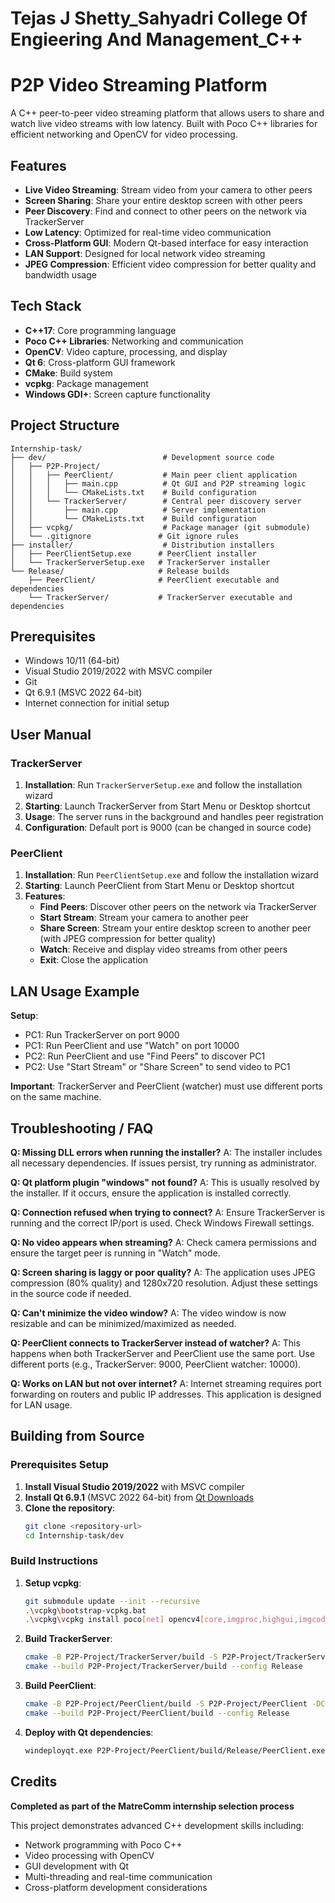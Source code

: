 # Tejas J Shetty_Sahyadri College Of Engieering And Management_C++

# P2P Video Streaming Platform

A C++ peer-to-peer video streaming platform that allows users to share and watch live video streams with low latency. Built with Poco C++ libraries for efficient networking and OpenCV for video processing.

## Features

- **Live Video Streaming**: Stream video from your camera to other peers
- **Screen Sharing**: Share your entire desktop screen with other peers
- **Peer Discovery**: Find and connect to other peers on the network via TrackerServer
- **Low Latency**: Optimized for real-time video communication
- **Cross-Platform GUI**: Modern Qt-based interface for easy interaction
- **LAN Support**: Designed for local network video streaming
- **JPEG Compression**: Efficient video compression for better quality and bandwidth usage

## Tech Stack

- **C++17**: Core programming language
- **Poco C++ Libraries**: Networking and communication
- **OpenCV**: Video capture, processing, and display
- **Qt 6**: Cross-platform GUI framework
- **CMake**: Build system
- **vcpkg**: Package management
- **Windows GDI+**: Screen capture functionality

## Project Structure

```
Internship-task/
├── dev/                          # Development source code
│   ├── P2P-Project/
│   │   ├── PeerClient/           # Main peer client application
│   │   │   ├── main.cpp          # Qt GUI and P2P streaming logic
│   │   │   └── CMakeLists.txt    # Build configuration
│   │   └── TrackerServer/        # Central peer discovery server
│   │       ├── main.cpp          # Server implementation
│   │       └── CMakeLists.txt    # Build configuration
│   ├── vcpkg/                    # Package manager (git submodule)
│   └── .gitignore               # Git ignore rules
├── installer/                    # Distribution installers
│   ├── PeerClientSetup.exe      # PeerClient installer
│   └── TrackerServerSetup.exe   # TrackerServer installer
└── Release/                     # Release builds
    ├── PeerClient/              # PeerClient executable and dependencies
    └── TrackerServer/           # TrackerServer executable and dependencies
```

## Prerequisites

- Windows 10/11 (64-bit)
- Visual Studio 2019/2022 with MSVC compiler
- Git
- Qt 6.9.1 (MSVC 2022 64-bit)
- Internet connection for initial setup

## User Manual

### TrackerServer

1. **Installation**: Run `TrackerServerSetup.exe` and follow the installation wizard
2. **Starting**: Launch TrackerServer from Start Menu or Desktop shortcut
3. **Usage**: The server runs in the background and handles peer registration
4. **Configuration**: Default port is 9000 (can be changed in source code)

### PeerClient

1. **Installation**: Run `PeerClientSetup.exe` and follow the installation wizard
2. **Starting**: Launch PeerClient from Start Menu or Desktop shortcut
3. **Features**:
   - **Find Peers**: Discover other peers on the network via TrackerServer
   - **Start Stream**: Stream your camera to another peer
   - **Share Screen**: Stream your entire desktop screen to another peer (with JPEG compression for better quality)
   - **Watch**: Receive and display video streams from other peers
   - **Exit**: Close the application

## LAN Usage Example

**Setup**:
- PC1: Run TrackerServer on port 9000
- PC1: Run PeerClient and use "Watch" on port 10000
- PC2: Run PeerClient and use "Find Peers" to discover PC1
- PC2: Use "Start Stream" or "Share Screen" to send video to PC1

**Important**: TrackerServer and PeerClient (watcher) must use different ports on the same machine.

## Troubleshooting / FAQ

**Q: Missing DLL errors when running the installer?**
A: The installer includes all necessary dependencies. If issues persist, try running as administrator.

**Q: Qt platform plugin "windows" not found?**
A: This is usually resolved by the installer. If it occurs, ensure the application is installed correctly.

**Q: Connection refused when trying to connect?**
A: Ensure TrackerServer is running and the correct IP/port is used. Check Windows Firewall settings.

**Q: No video appears when streaming?**
A: Check camera permissions and ensure the target peer is running in "Watch" mode.

**Q: Screen sharing is laggy or poor quality?**
A: The application uses JPEG compression (80% quality) and 1280x720 resolution. Adjust these settings in the source code if needed.

**Q: Can't minimize the video window?**
A: The video window is now resizable and can be minimized/maximized as needed.

**Q: PeerClient connects to TrackerServer instead of watcher?**
A: This happens when both TrackerServer and PeerClient use the same port. Use different ports (e.g., TrackerServer: 9000, PeerClient watcher: 10000).

**Q: Works on LAN but not over internet?**
A: Internet streaming requires port forwarding on routers and public IP addresses. This application is designed for LAN usage.

## Building from Source

### Prerequisites Setup

1. **Install Visual Studio 2019/2022** with MSVC compiler
2. **Install Qt 6.9.1** (MSVC 2022 64-bit) from [Qt Downloads](https://www.qt.io/download)
3. **Clone the repository**:
   ```bash
   git clone <repository-url>
   cd Internship-task/dev
   ```

### Build Instructions

1. **Setup vcpkg**:
   ```bash
   git submodule update --init --recursive
   .\vcpkg\bootstrap-vcpkg.bat
   .\vcpkg\vcpkg install poco[net] opencv4[core,imgproc,highgui,imgcodecs]
   ```

2. **Build TrackerServer**:
   ```bash
   cmake -B P2P-Project/TrackerServer/build -S P2P-Project/TrackerServer -DCMAKE_TOOLCHAIN_FILE=./vcpkg/scripts/buildsystems/vcpkg.cmake
   cmake --build P2P-Project/TrackerServer/build --config Release
   ```

3. **Build PeerClient**:
   ```bash
   cmake -B P2P-Project/PeerClient/build -S P2P-Project/PeerClient -DCMAKE_TOOLCHAIN_FILE=./vcpkg/scripts/buildsystems/vcpkg.cmake
   cmake --build P2P-Project/PeerClient/build --config Release
   ```

4. **Deploy with Qt dependencies**:
   ```bash
   windeployqt.exe P2P-Project/PeerClient/build/Release/PeerClient.exe
   ```

## Credits

**Completed as part of the MatreComm internship selection process**

This project demonstrates advanced C++ development skills including:
- Network programming with Poco C++
- Video processing with OpenCV
- GUI development with Qt
- Multi-threading and real-time communication
- Cross-platform development considerations


